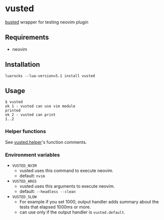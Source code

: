 # vusted

[busted](https://github.com/Olivine-Labs/busted) wrapper for testing neovim plugin

## Requirements
- neovim

## Installation

`luarocks --lua-version=5.1 install vusted`

## Usage

```console
$ vusted
ok 1 - vusted can use vim module
printed
ok 2 - vusted can print
1..2
```

### Helper functions

See [vusted.helper](https://github.com/notomo/vusted/blob/master/lua/vusted/helper.lua)'s function comments.

### Environment variables

- `VUSTED_NVIM`
    - vusted uses this command to execute neovim.
    - default: `nvim`
- `VUSTED_ARGS`
    - vusted uses this arguments to execute neovim.
    - default: `--headless --clean`
- `VUSTED_SLOW`
    - For example if you set 1000, output handler adds summary about the tests that elapsed 1000ms or more.
    - can use only if the output handler is `vusted.default`.
